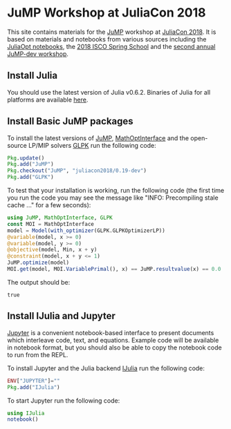 #  JuMP Workshop at JuliaCon 2018

This site contains materials for the [JuMP](https://github.com/JuliaOpt/JuMP.jl) workshop at [JuliaCon 2018](http://juliacon.org/2018/). It is based on materials and notebooks from various sources including the [JuliaOpt notebooks](https://github.com/JuliaOpt/juliaopt-notebooks), the [2018 ISCO Spring School](https://github.com/joehuchette/ISCO-spring-school) and the [second annual JuMP-dev workshop](http://www.juliaopt.org/meetings/bordeaux2018/).

## Install Julia

You should use the latest version of Julia v0.6.2.
Binaries of Julia for all platforms are available [here](http://julialang.org/downloads/).


## Install Basic JuMP packages

To install the latest versions of [JuMP](https://github.com/JuliaOpt/JuMP.jl), [MathOptInterface](https://github.com/JuliaOpt/MathOptInterface.jl) and the open-source LP/MIP solvers [GLPK](https://www.gnu.org/software/glpk/) run the following code:
```julia
Pkg.update()
Pkg.add("JuMP")
Pkg.checkout("JuMP", "juliacon2018/0.19-dev")
Pkg.add("GLPK")
```

To test that your installation is working, run the following code (the first time you run the code you may see the message like "INFO: Precompiling stale cache ..." for a few seconds):

```julia
using JuMP, MathOptInterface, GLPK
const MOI = MathOptInterface
model = Model(with_optimizer(GLPK.GLPKOptimizerLP))
@variable(model, x >= 0)
@variable(model, y >= 0)
@objective(model, Min, x + y)
@constraint(model, x + y <= 1)
JuMP.optimize(model)
MOI.get(model, MOI.VariablePrimal(), x) == JuMP.resultvalue(x) == 0.0
```

The output should be:

```
true
```

## Install IJulia and Jupyter

[Jupyter](http://jupyter.org) is a convenient notebook-based interface to present documents which interleave code, text, and equations. Example code will be available in notebook format, but you should also be able to copy the notebook code to run from the REPL.

To install Jupyter and the Julia backend [IJulia](https://github.com/JuliaLang/IJulia.jl) run the following code:
```julia
ENV["JUPYTER"]=""
Pkg.add("IJulia")
```

To start Jupyter run the following code:
```julia
using IJulia
notebook()
```
